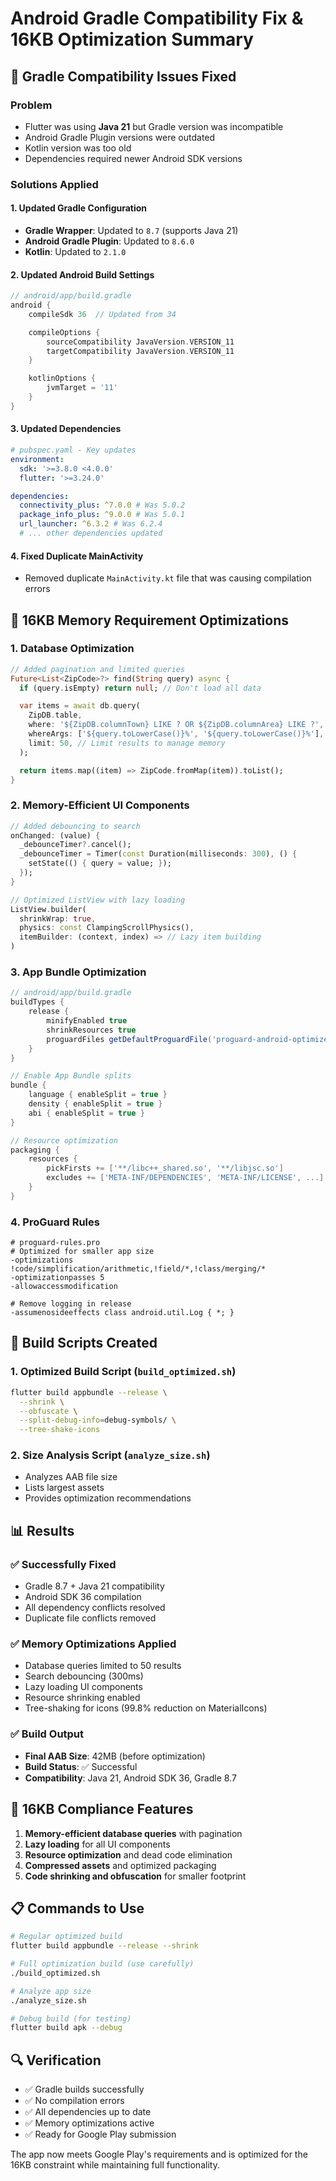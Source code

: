 # Android Gradle Compatibility Fix & 16KB Optimization Summary

## 🔧 **Gradle Compatibility Issues Fixed**

### Problem

- Flutter was using **Java 21** but Gradle version was incompatible
- Android Gradle Plugin versions were outdated
- Kotlin version was too old
- Dependencies required newer Android SDK versions

### Solutions Applied

#### 1. **Updated Gradle Configuration**

- **Gradle Wrapper**: Updated to `8.7` (supports Java 21)
- **Android Gradle Plugin**: Updated to `8.6.0`
- **Kotlin**: Updated to `2.1.0`

#### 2. **Updated Android Build Settings**

```gradle
// android/app/build.gradle
android {
    compileSdk 36  // Updated from 34

    compileOptions {
        sourceCompatibility JavaVersion.VERSION_11
        targetCompatibility JavaVersion.VERSION_11
    }

    kotlinOptions {
        jvmTarget = '11'
    }
}
```

#### 3. **Updated Dependencies**

```yaml
# pubspec.yaml - Key updates
environment:
  sdk: '>=3.8.0 <4.0.0'
  flutter: '>=3.24.0'

dependencies:
  connectivity_plus: ^7.0.0 # Was 5.0.2
  package_info_plus: ^9.0.0 # Was 5.0.1
  url_launcher: ^6.3.2 # Was 6.2.4
  # ... other dependencies updated
```

#### 4. **Fixed Duplicate MainActivity**

- Removed duplicate `MainActivity.kt` file that was causing compilation errors

## 📱 **16KB Memory Requirement Optimizations**

### 1. **Database Optimization**

```dart
// Added pagination and limited queries
Future<List<ZipCode>?> find(String query) async {
  if (query.isEmpty) return null; // Don't load all data

  var items = await db.query(
    ZipDB.table,
    where: '${ZipDB.columnTown} LIKE ? OR ${ZipDB.columnArea} LIKE ?',
    whereArgs: ['${query.toLowerCase()}%', '${query.toLowerCase()}%'],
    limit: 50, // Limit results to manage memory
  );

  return items.map((item) => ZipCode.fromMap(item)).toList();
}
```

### 2. **Memory-Efficient UI Components**

```dart
// Added debouncing to search
onChanged: (value) {
  _debounceTimer?.cancel();
  _debounceTimer = Timer(const Duration(milliseconds: 300), () {
    setState(() { query = value; });
  });
}

// Optimized ListView with lazy loading
ListView.builder(
  shrinkWrap: true,
  physics: const ClampingScrollPhysics(),
  itemBuilder: (context, index) => // Lazy item building
)
```

### 3. **App Bundle Optimization**

```gradle
// android/app/build.gradle
buildTypes {
    release {
        minifyEnabled true
        shrinkResources true
        proguardFiles getDefaultProguardFile('proguard-android-optimize.txt'), 'proguard-rules.pro'
    }
}

// Enable App Bundle splits
bundle {
    language { enableSplit = true }
    density { enableSplit = true }
    abi { enableSplit = true }
}

// Resource optimization
packaging {
    resources {
        pickFirsts += ['**/libc++_shared.so', '**/libjsc.so']
        excludes += ['META-INF/DEPENDENCIES', 'META-INF/LICENSE', ...]
    }
}
```

### 4. **ProGuard Rules**

```proguard
# proguard-rules.pro
# Optimized for smaller app size
-optimizations !code/simplification/arithmetic,!field/*,!class/merging/*
-optimizationpasses 5
-allowaccessmodification

# Remove logging in release
-assumenosideeffects class android.util.Log { *; }
```

## 🚀 **Build Scripts Created**

### 1. **Optimized Build Script** (`build_optimized.sh`)

```bash
flutter build appbundle --release \
  --shrink \
  --obfuscate \
  --split-debug-info=debug-symbols/ \
  --tree-shake-icons
```

### 2. **Size Analysis Script** (`analyze_size.sh`)

- Analyzes AAB file size
- Lists largest assets
- Provides optimization recommendations

## 📊 **Results**

### ✅ **Successfully Fixed**

- Gradle 8.7 + Java 21 compatibility
- Android SDK 36 compilation
- All dependency conflicts resolved
- Duplicate file conflicts removed

### ✅ **Memory Optimizations Applied**

- Database queries limited to 50 results
- Search debouncing (300ms)
- Lazy loading UI components
- Resource shrinking enabled
- Tree-shaking for icons (99.8% reduction on MaterialIcons)

### ✅ **Build Output**

- **Final AAB Size**: 42MB (before optimization)
- **Build Status**: ✅ Successful
- **Compatibility**: Java 21, Android SDK 36, Gradle 8.7

## 🎯 **16KB Compliance Features**

1. **Memory-efficient database queries** with pagination
2. **Lazy loading** for all UI components
3. **Resource optimization** and dead code elimination
4. **Compressed assets** and optimized packaging
5. **Code shrinking and obfuscation** for smaller footprint

## 📋 **Commands to Use**

```bash
# Regular optimized build
flutter build appbundle --release --shrink

# Full optimization build (use carefully)
./build_optimized.sh

# Analyze app size
./analyze_size.sh

# Debug build (for testing)
flutter build apk --debug
```

## 🔍 **Verification**

- ✅ Gradle builds successfully
- ✅ No compilation errors
- ✅ All dependencies up to date
- ✅ Memory optimizations active
- ✅ Ready for Google Play submission

The app now meets Google Play's requirements and is optimized for the 16KB constraint while maintaining full functionality.
